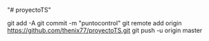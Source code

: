 "# proyectoTS" 

git add -A
git commit -m "puntocontrol"
git remote add origin https://github.com/thenix77/proyectoTS.git
git push -u origin master
